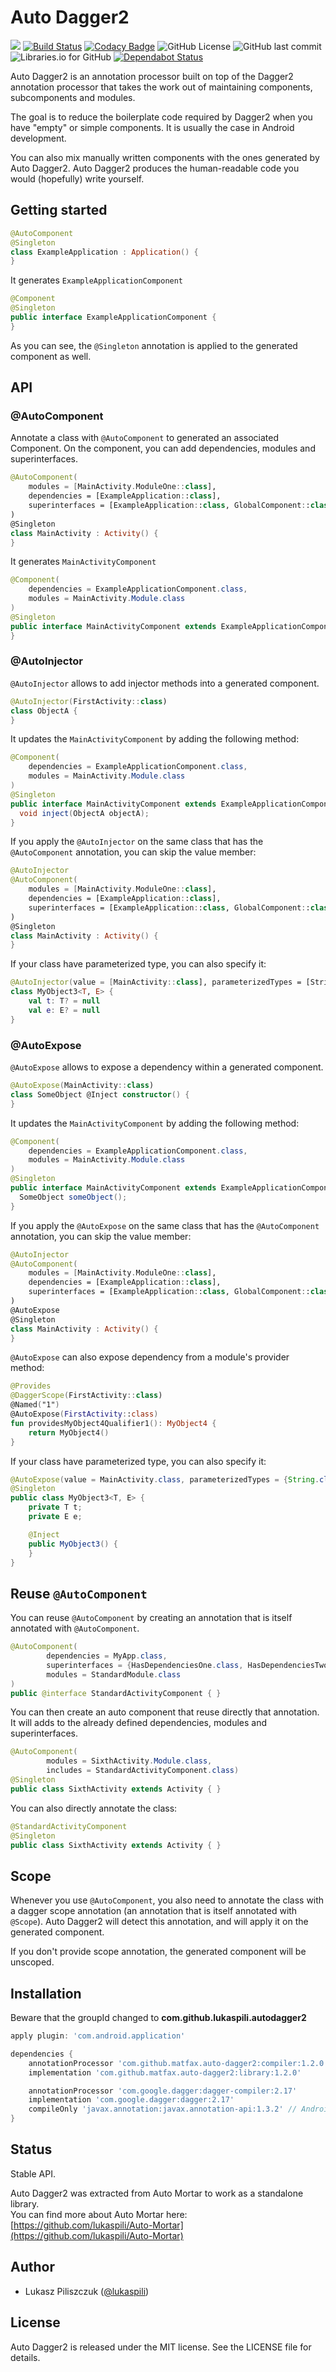 # Auto Dagger2

[![](https://jitpack.io/v/matfax/auto-dagger2.svg)](https://jitpack.io/#matfax/auto-dagger2)
[![Build Status](https://travis-ci.com/matfax/auto-dagger2.svg?branch=master)](https://travis-ci.com/matfax/auto-dagger2)
[![Codacy Badge](https://api.codacy.com/project/badge/Grade/8ff996f65cb94130bd4f95f4df57c522)](https://www.codacy.com/app/matfax/auto-dagger2?utm_source=github.com&amp;utm_medium=referral&amp;utm_content=matfax/auto-dagger2&amp;utm_campaign=Badge_Grade)
![GitHub License](https://img.shields.io/github/license/matfax/auto-dagger2.svg)
![GitHub last commit](https://img.shields.io/github/last-commit/matfax/auto-dagger2.svg)
![Libraries.io for GitHub](https://img.shields.io/librariesio/github/matfax/auto-dagger2.svg)
[![Dependabot Status](https://api.dependabot.com/badges/status?host=github&repo=matfax/auto-dagger2)](https://dependabot.com)

Auto Dagger2 is an annotation processor built on top of the Dagger2 annotation processor that takes the work
out of maintaining components, subcomponents and modules.

The goal is to reduce the boilerplate code required by Dagger2 when you have "empty" or simple 
components. It is usually the case in Android development.  

You can also mix manually written components with the ones generated by Auto Dagger2. Auto 
Dagger2 produces the human-readable code you would (hopefully) write yourself.


## Getting started

```kotlin
@AutoComponent
@Singleton
class ExampleApplication : Application() {
}
```

It generates `ExampleApplicationComponent`

```java
@Component
@Singleton
public interface ExampleApplicationComponent { 
}
```

As you can see, the `@Singleton` annotation is applied to the generated component as well.


## API

### @AutoComponent

Annotate a class with `@AutoComponent` to generated an associated Component.
On the component, you can add dependencies, modules and superinterfaces.

```kotlin
@AutoComponent(
    modules = [MainActivity.ModuleOne::class],
    dependencies = [ExampleApplication::class],
    superinterfaces = [ExampleApplication::class, GlobalComponent::class],
)
@Singleton
class MainActivity : Activity() {
}
```

It generates `MainActivityComponent`

```java
@Component(
    dependencies = ExampleApplicationComponent.class,
    modules = MainActivity.Module.class
)
@Singleton
public interface MainActivityComponent extends ExampleApplicationComponent, GlobalComponent {
}
```


### @AutoInjector

`@AutoInjector` allows to add injector methods into a generated component.  

```kotlin
@AutoInjector(FirstActivity::class)
class ObjectA {
}
```

It updates the `MainActivityComponent` by adding the following method:

```java
@Component(
    dependencies = ExampleApplicationComponent.class,
    modules = MainActivity.Module.class
)
@Singleton
public interface MainActivityComponent extends ExampleApplicationComponent, GlobalComponent {
  void inject(ObjectA objectA);
}
```

If you apply the `@AutoInjector` on the same class that has the `@AutoComponent` annotation, you can skip the value member:

```kotlin
@AutoInjector
@AutoComponent(
    modules = [MainActivity.ModuleOne::class],
    dependencies = [ExampleApplication::class],
    superinterfaces = [ExampleApplication::class, GlobalComponent::class],
)
@Singleton
class MainActivity : Activity() {
}
```

If your class have parameterized type, you can also specify it:

```kotlin
@AutoInjector(value = [MainActivity::class], parameterizedTypes = [String::class, String::class])
class MyObject3<T, E> {
    val t: T? = null
    val e: E? = null
}
```


### @AutoExpose

`@AutoExpose` allows to expose a dependency within a generated component.  

```kotlin
@AutoExpose(MainActivity::class)
class SomeObject @Inject constructor() {
}
```

It updates the `MainActivityComponent` by adding the following method:

```java
@Component(
    dependencies = ExampleApplicationComponent.class,
    modules = MainActivity.Module.class
)
@Singleton
public interface MainActivityComponent extends ExampleApplicationComponent, GlobalComponent {
  SomeObject someObject();
}
```

If you apply the `@AutoExpose` on the same class that has the `@AutoComponent` annotation, you can skip the value member:

```kotlin
@AutoInjector
@AutoComponent(
    modules = [MainActivity.ModuleOne::class],
    dependencies = [ExampleApplication::class],
    superinterfaces = [ExampleApplication::class, GlobalComponent::class],
)
@AutoExpose
@Singleton
class MainActivity : Activity() {
}
```

`@AutoExpose` can also expose dependency from a module's provider method:

```kotlin
@Provides
@DaggerScope(FirstActivity::class)
@Named("1")
@AutoExpose(FirstActivity::class)
fun providesMyObject4Qualifier1(): MyObject4 {
    return MyObject4()
}
```

If your class have parameterized type, you can also specify it:

```java
@AutoExpose(value = MainActivity.class, parameterizedTypes = {String.class, String.class})
@Singleton
public class MyObject3<T, E> {
    private T t;
    private E e;

    @Inject
    public MyObject3() {
    }
}
```


## Reuse `@AutoComponent`

You can reuse `@AutoComponent` by creating an annotation that is itself annotated with `@AutoComponent`.

```java
@AutoComponent(
        dependencies = MyApp.class,
        superinterfaces = {HasDependenciesOne.class, HasDependenciesTwo.class},
        modules = StandardModule.class
)
public @interface StandardActivityComponent { }
```

You can then create an auto component that reuse directly that annotation.  
It will adds to the already defined dependencies, modules and superinterfaces.

```java
@AutoComponent(
        modules = SixthActivity.Module.class,
        includes = StandardActivityComponent.class)
@Singleton
public class SixthActivity extends Activity { }
```

You can also directly annotate the class:

```java
@StandardActivityComponent
@Singleton
public class SixthActivity extends Activity { }
```


## Scope

Whenever you use `@AutoComponent`, you also need to annotate the class with a dagger scope annotation (an annotation that is itself annotated with `@Scope`).
Auto Dagger2 will detect this annotation, and will apply it on the generated component.

If you don't provide scope annotation, the generated component will be unscoped.


## Installation

Beware that the groupId changed to **com.github.lukaspili.autodagger2**

```groovy
apply plugin: 'com.android.application'

dependencies {
    annotationProcessor 'com.github.matfax.auto-dagger2:compiler:1.2.0'
    implementation 'com.github.matfax.auto-dagger2:library:1.2.0'

    annotationProcessor 'com.google.dagger:dagger-compiler:2.17'
    implementation 'com.google.dagger:dagger:2.17'
    compileOnly 'javax.annotation:javax.annotation-api:1.3.2' // Android only
}
```


## Status

Stable API.  

Auto Dagger2 was extracted from Auto Mortar to work as a standalone library.  
You can find more about Auto Mortar here:
[https://github.com/lukaspili/Auto-Mortar](https://github.com/lukaspili/Auto-Mortar)


## Author

- Lukasz Piliszczuk ([@lukaspili](https://twitter.com/lukaspili))


## License

Auto Dagger2 is released under the MIT license. See the LICENSE file for details.
